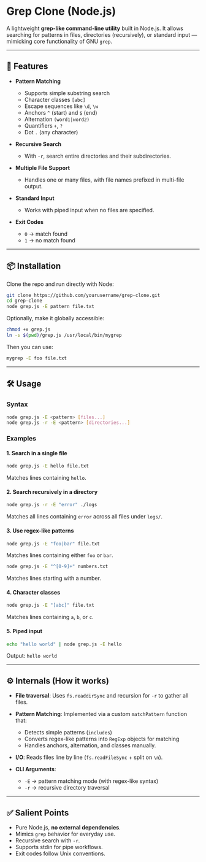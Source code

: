 # Grep Clone (Node.js)

A lightweight **grep-like command-line utility** built in Node.js.
It allows searching for patterns in files, directories (recursively), or standard input — mimicking core functionality of GNU `grep`.

---

## 🚀 Features

* **Pattern Matching**

  * Supports simple substring search
  * Character classes `[abc]`
  * Escape sequences like `\d`, `\w`
  * Anchors `^` (start) and `$` (end)
  * Alternation `(word1|word2)`
  * Quantifiers `+`, `?`
  * Dot `.` (any character)

* **Recursive Search**

  * With `-r`, search entire directories and their subdirectories.

* **Multiple File Support**

  * Handles one or many files, with file names prefixed in multi-file output.

* **Standard Input**

  * Works with piped input when no files are specified.

* **Exit Codes**

  * `0` → match found
  * `1` → no match found

---

## 📦 Installation

Clone the repo and run directly with Node:

```bash
git clone https://github.com/yourusername/grep-clone.git
cd grep-clone
node grep.js -E pattern file.txt
```

Optionally, make it globally accessible:

```bash
chmod +x grep.js
ln -s $(pwd)/grep.js /usr/local/bin/mygrep
```

Then you can use:

```bash
mygrep -E foo file.txt
```

---

## 🛠 Usage

### Syntax

```bash
node grep.js -E <pattern> [files...]
node grep.js -r -E <pattern> [directories...]
```

### Examples

#### 1. Search in a single file

```bash
node grep.js -E hello file.txt
```

Matches lines containing `hello`.

#### 2. Search recursively in a directory

```bash
node grep.js -r -E "error" ./logs
```

Matches all lines containing `error` across all files under `logs/`.

#### 3. Use regex-like patterns

```bash
node grep.js -E "foo|bar" file.txt
```

Matches lines containing either `foo` or `bar`.

```bash
node grep.js -E "^[0-9]+" numbers.txt
```

Matches lines starting with a number.

#### 4. Character classes

```bash
node grep.js -E "[abc]" file.txt
```

Matches lines containing `a`, `b`, or `c`.

#### 5. Piped input

```bash
echo "hello world" | node grep.js -E hello
```

Output: `hello world`

---

## ⚙️ Internals (How it works)

* **File traversal**: Uses `fs.readdirSync` and recursion for `-r` to gather all files.
* **Pattern Matching**:
  Implemented via a custom `matchPattern` function that:

  * Detects simple patterns (`includes`)
  * Converts regex-like patterns into `RegExp` objects for matching
  * Handles anchors, alternation, and classes manually.
* **I/O**: Reads files line by line (`fs.readFileSync` + split on `\n`).
* **CLI Arguments**:

  * `-E` → pattern matching mode (with regex-like syntax)
  * `-r` → recursive directory traversal

---

## ✅ Salient Points

* Pure Node.js, **no external dependencies**.
* Mimics `grep` behavior for everyday use.
* Recursive search with `-r`.
* Supports stdin for pipe workflows.
* Exit codes follow Unix conventions.
